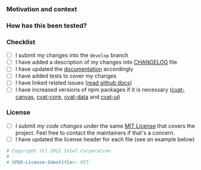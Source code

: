 <!---
Copyright (C) 2020-2021 Intel Corporation

SPDX-License-Identifier: MIT
-->

<!-- Raised an issue to propose your change (https://github.com/opencv/cvat/issues).
It helps to avoid duplication of efforts from multiple independent contributors.
Discuss your ideas with maintainers to be sure that changes will be approved and merged.
Read the [CONTRIBUTION](https://github.com/opencv/cvat/blob/develop/CONTRIBUTING.md)
guide. -->

<!-- Provide a general summary of your changes in the Title above -->

### Motivation and context
<!-- Why is this change required? What problem does it solve? If it fixes an open
issue, please link to the issue here. Describe your changes in detail, add
screenshots. -->

### How has this been tested?
<!-- Please describe in detail how you tested your changes.
Include details of your testing environment, and the tests you ran to
see how your change affects other areas of the code, etc. -->

### Checklist
<!-- Go over all the following points, and put an `x` in all the boxes that apply.
If an item isn't applicable by a reason then ~~explicitly strikethrough~~ the whole
line. If you don't do that github will show an incorrect process for the pull request.
If you're unsure about any of these, don't hesitate to ask. We're here to help! -->
- [ ] I submit my changes into the `develop` branch
- [ ] I have added a description of my changes into [CHANGELOG](https://github.com/opencv/cvat/blob/develop/CHANGELOG.md) file
- [ ] I have updated the [documentation](
  https://github.com/opencv/cvat/blob/develop/README.md#documentation) accordingly
- [ ] I have added tests to cover my changes
- [ ] I have linked related issues ([read github docs](
  https://help.github.com/en/github/managing-your-work-on-github/linking-a-pull-request-to-an-issue#linking-a-pull-request-to-an-issue-using-a-keyword))
- [ ] I have increased versions of npm packages if it is necessary ([cvat-canvas](https://github.com/opencv/cvat/tree/develop/cvat-canvas#versioning),
[cvat-core](https://github.com/opencv/cvat/tree/develop/cvat-core#versioning), [cvat-data](https://github.com/opencv/cvat/tree/develop/cvat-data#versioning) and [cvat-ui](https://github.com/opencv/cvat/tree/develop/cvat-ui#versioning))

### License

- [ ] I submit _my code changes_ under the same [MIT License](
  https://github.com/opencv/cvat/blob/develop/LICENSE) that covers the project.
  Feel free to contact the maintainers if that's a concern.
- [ ] I have updated the license header for each file (see an example below)

```python
# Copyright (C) 2021 Intel Corporation
#
# SPDX-License-Identifier: MIT
```
